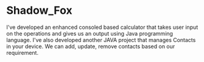 # Shadow_Fox
I've developed an enhanced consoled based calculator that takes user input on the operations and gives us an output using Java programming language.
I've also developed another JAVA project that manages Contacts in your device. We can add, update, remove contacts based on our requirement.
